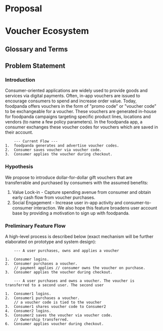 # Proposal
# Voucher Ecosystem


## Glossary and Terms

## Problem Statement

### Introduction

Consumer-oriented applications are widely used to provide goods and services via digital payments. Often, in-app vouchers are issued to encourage consumers to spend and increase order value. Today, foodpanda offers vouchers in the form of "promo code" or "voucher code" to be exchangeable for a voucher. These vouchers are generated in-house for foodpanda campaigns targeting specific product lines, locations and vendors (to name a few policy parameters). In the foodpanda app, a consumer exchanges these voucher codes for vouchers which are saved in their account.


```
    --- Current Flow ---
1.  foodpanda generates and advertise voucher codes.
2.  Consumer saves voucher via voucher code.
3.  Consumer applies the voucher during checkout.
```

### Hypothesis

We propose to introduce dollar-for-dollar gift vouchers that are transferrable and purchased by consumers with the assumed benefits:

1. Value Lock-in - Capture spending avenue from consumer and obtain early cash flow from voucher purchases.
2. Social Engagement - Increase user in-app activity and consumer-to-consumer interaction. We also hope this feature broadens user account base by providing a motivation to sign up with foodpanda.


### Preliminary Feature Flow

A high-level process is described below (exact mechanism will be further elaborated on prototype and system design):

```
    --- A user purchases, owns and applies a voucher

1.  Consumer logins.
2.  Consumer purchases a voucher.
    // payment applies // consumer owns the voucher on purchase.
3.  Consumer applies the voucher during checkout.
```


```
    --- A user purchases and owns a voucher. The voucher is transferred to a second user. The second user 

1.  Consumer1 logins.
2.  Consumer1 purchases a voucher.
    // a voucher code is tied to the voucher
3.  Consumer1 shares voucher code to Consumer2
4.  Consumer2 logins.
5.  Consumer2 saves the voucher via voucher code.
    // Ownership transferred.
6.  Consumer applies voucher during checkout.
```
